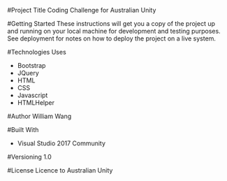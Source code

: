 ﻿#Project Title
Coding Challenge for Australian Unity

#Getting Started
These instructions will get you a copy of the project up and running on your local machine for development and testing purposes. See deployment for notes on how to deploy the project on a live system.

#Technologies Uses
- Bootstrap
- JQuery
- HTML
- CSS
- Javascript 
- HTMLHelper

#Author
William Wang

#Built With
- Visual Studio 2017 Community


#Versioning
1.0


#License
Licence to Australian Unity


